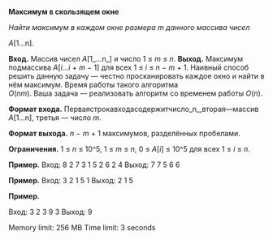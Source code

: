 **Максимум в скользящем окне**

_Найти максимум в каждом окне размера_ _m данного массива чисел_

_A_[1...n]_._

**Вход.** Массив чисел _A_[1_...n_] и число 1 ≤ _m_ ≤ _n_. 
**Выход.** Максимум подмассива _A_[_i...i_ + _m_ − 1] для всех 1 ≤ _i_ ≤ _n_ − _m_ + 1.
Наивный  способ  решить данную задачу — честно просканировать  каждое  окно и найти в нём максимум. Время работы  такого  алгоритма  
_O_(_nm_). 
Ваша задача — реализовать алгоритм со временем работы
_O_(*n*).

**Формат входа.** Перваястрокавходасодержитчисло_n_,вторая—массив _A_[1...n], третья — число _m_.

**Формат выхода.** _n_ − _m_ + 1 максимумов, разделённых пробелами.

**Ограничения.** 1 ≤ _n_ ≤ 10^5, 1 ≤ _m_ ≤ _n_, 0 ≤ _A_[_i_] ≤ 10^5 для всех 1 ≤ _i_ ≤ _n_.

**Пример.**
Вход:
8
2 7 3 1 5 2 6 2
4
Выход:
7 7 5 6 6

**Пример.**
Вход:
3
2 1 5
1
Выход:
2 1 5

**Пример.**

Вход:
3
2 3 9
3
Выход:
9



Memory limit: 256 MB
Time limit: 3 seconds

